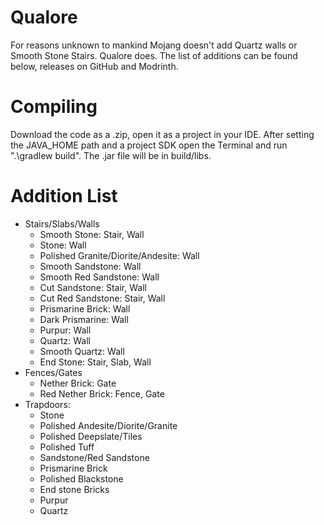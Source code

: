 Qualore
==============
For reasons unknown to mankind Mojang doesn't add Quartz walls or Smooth Stone Stairs. Qualore does.
The list of additions can be found below, releases on GitHub and Modrinth.

Compiling
=========
Download the code as a .zip, open it as a project in your IDE.
After setting the JAVA_HOME path and a project SDK open the Terminal and run ".\gradlew build". The .jar file will be in build/libs.

Addition List
=========
* Stairs/Slabs/Walls
  * Smooth Stone: Stair, Wall
  * Stone: Wall
  * Polished Granite/Diorite/Andesite: Wall
  * Smooth Sandstone: Wall
  * Smooth Red Sandstone: Wall
  * Cut Sandstone: Stair, Wall
  * Cut Red Sandstone: Stair, Wall
  * Prismarine Brick: Wall
  * Dark Prismarine: Wall
  * Purpur: Wall
  * Quartz: Wall
  * Smooth Quartz: Wall
  * End Stone: Stair, Slab, Wall
* Fences/Gates
  * Nether Brick: Gate
  * Red Nether Brick: Fence, Gate
* Trapdoors:
  * Stone
  * Polished Andesite/Diorite/Granite
  * Polished Deepslate/Tiles
  * Polished Tuff
  * Sandstone/Red Sandstone
  * Prismarine Brick
  * Polished Blackstone
  * End stone Bricks
  * Purpur
  * Quartz